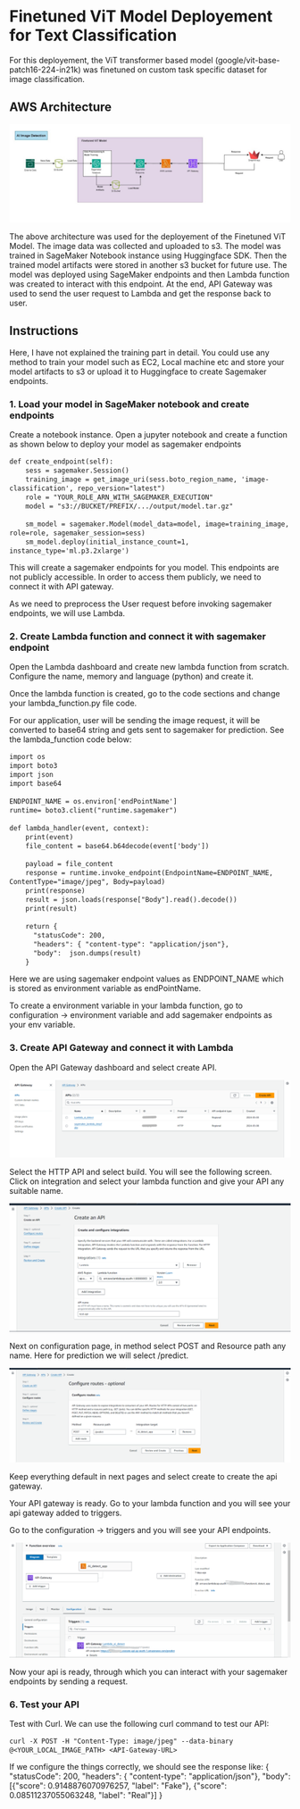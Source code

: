 # Finetuned ViT Model Deployement for Text Classification
For this deployement, the ViT transformer based model (google/vit-base-patch16-224-in21k) was finetuned on custom task specific dataset for image classification.

## AWS Architecture

![Finetuned_ViT_Architecture](ViT_Finetuned_Deployement.jpg)

The above architecture was used for the deployement of the Finetuned ViT Model. The image data was collected and uploaded to s3. The model was trained in SageMaker Notebook instance using Huggingface SDK. Then the trained model artifacts were stored in another s3 bucket for future use. The model was deployed using SageMaker endpoints and then Lambda function was created to interact with this endpoint. At the end, API Gateway was used to send the user request to Lambda and get the response back to user.

## Instructions

Here, I have not explained the training part in detail. You could use any method to train your model such as EC2, Local machine etc and store your model artifacts to s3 or upload it to Huggingface to create Sagemaker endpoints.

### 1. Load your model in SageMaker notebook and create endpoints
Create a notebook instance. Open a jupyter notebook and create a function as shown below to deploy your model as sagemaker endpoints

```
def create_endpoint(self):
    sess = sagemaker.Session()
    training_image = get_image_uri(sess.boto_region_name, 'image-classification', repo_version="latest")        
    role = "YOUR_ROLE_ARN_WITH_SAGEMAKER_EXECUTION"
    model = "s3://BUCKET/PREFIX/.../output/model.tar.gz"

    sm_model = sagemaker.Model(model_data=model, image=training_image, role=role, sagemaker_session=sess)
    sm_model.deploy(initial_instance_count=1, instance_type='ml.p3.2xlarge')

```
This will create a sagemaker endpoints for you model. This endpoints are not publicly accessible. In order to access them publicly, we need to connect it with API gateway.

As we need to preprocess the User request before invoking sagemaker endpoints, we will use Lambda.

### 2. Create Lambda function and connect it with sagemaker endpoint
Open the Lambda dashboard and create new lambda function from scratch. Configure the name, memory and language (python) and create it.

Once the lambda function is created, go to the code sections and change your lambda_function.py file code. 

For our application, user will be sending the image request, it will be converted to base64 string and gets sent to sagemaker for prediction. See the lambda_function code below:
```
import os
import boto3
import json
import base64

ENDPOINT_NAME = os.environ['endPointName']
runtime= boto3.client("runtime.sagemaker")

def lambda_handler(event, context):
    print(event)
    file_content = base64.b64decode(event['body'])

    payload = file_content
    response = runtime.invoke_endpoint(EndpointName=ENDPOINT_NAME, ContentType="image/jpeg", Body=payload)
    print(response)
    result = json.loads(response["Body"].read().decode())
    print(result)

    return {
      "statusCode": 200,
      "headers": { "content-type": "application/json"},
      "body":  json.dumps(result)
    }
```

Here we are using sagemaker endpoint values as ENDPOINT_NAME which is stored as environment variable as endPointName. 

To create a environment variable in your lambda function, go to configuration -> environment variable and add sagemaker endpoints as your env variable.

### 3. Create API Gateway and connect it with Lambda

Open the API Gateway dashboard and select create API.

![API_dashboard](../Finetuned_DistilBert_Deployement/API_gateway_1.png)

Select the HTTP API and select build. You will see the following screen. Click on integration and select your lambda function and give your API any suitable name.

![API_lambda_intigration](../Finetuned_DistilBert_Deployement/API_gateway_2.png)

Next on configuration page, in method select POST and Resource path any name. Here for prediction we will select /predict.  

![API_intigration](../Finetuned_DistilBert_Deployement/API_gateway_3.png)

Keep everything default in next pages and select create to create the api gateway.

Your API gateway is ready. Go to your lambda function and you will see your api gateway added to triggers.

Go to the configuration -> triggers and you will see your API endpoints.

![API_endpoints](../Finetuned_DistilBert_Deployement/API_gateway_4.png)

Now your api is ready, through which you can interact with your sagemaker endpoints by sending a request. 

### 6. Test your API
Test with Curl. We can use the following curl command to test our API:
```
curl -X POST -H "Content-Type: image/jpeg" --data-binary @<YOUR_LOCAL_IMAGE_PATH> <API-Gateway-URL>
```

If we configure the things correctly, we should see the response like:
{
      "statusCode": 200,
      "headers": { "content-type": "application/json"},
      "body":  [{"score": 0.9148876070976257, "label": "Fake"}, {"score": 0.08511237055063248, "label": "Real"}]
    }



